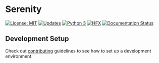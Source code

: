 # Serenity

[![License: MIT](https://img.shields.io/badge/License-MIT-yellow.svg)](https://opensource.org/licenses/MIT)
[![Updates](https://pyup.io/repos/github/HatfieldFX/serenity/shield.svg)](https://pyup.io/repos/github/HatfieldFX/serenity/)
[![Python 3](https://pyup.io/repos/github/HatfieldFX/serenity/python-3-shield.svg)](https://pyup.io/repos/github/HatfieldFX/serenity/)
[![HFX](https://img.shields.io/discord/591914197219016707.svg?color=7289da&label=HFX&logo=discord)](https://discord.gg/ZDJqZek)
[![Documentation Status](https://readthedocs.org/projects/hfx-serenity/badge/?version=latest)](https://hfx-serenity.readthedocs.io/en/latest/)

## Development Setup

Check out [contributing](CONTRIBUTING.md) guidelines to see how to set up a development environment.
